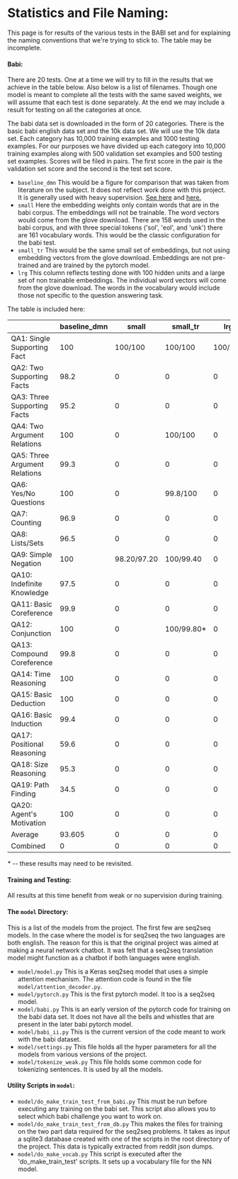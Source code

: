 # Statistics and File Naming:

This page is for results of the various tests in the BABI set and for explaining the naming conventions that we're trying to stick to. The  table may be incomplete.

#### Babi:
There are 20 tests. One at a time we will try to fill in the results that we achieve in the table below. Also below is a list of filenames. Though one model is meant to complete all the tests with the same saved weights, we will assume that each test is done separately. At the end we may include a result for testing on all the categories at once.

The babi data set is downloaded in the form of 20 categories. There is the basic babi english data set and the 10k data set. We will use the 10k data set. Each category has 10,000 training examples and 1000 testing examples. For our purposes we have divided up each category into 10,000 training examples along with 500 validation set examples and 500 testing set examples. Scores will be filed in pairs. The first score in the pair is the validation set score and the second is the test set score.

* `baseline_dmn` This would be a figure for comparison that was taken from literature on the subject. It does not reflect work done with this project. It is generally used with heavy supervision. [See here](https://arxiv.org/pdf/1506.07285.pdf) and [here.](https://yerevann.github.io/2016/02/05/implementing-dynamic-memory-networks/#initial-experiments)
* `small` Here the embedding weights only contain words that are in the babi corpus. The embeddings will not be trainable. The word vectors would come from the glove download. There are 158 words used in the babi corpus, and with three special tokens ('sol', 'eol', and 'unk') there are 161 vocabulary words. This would be the classic configuration for the babi test.
* `small_tr` This would be the same small set of embeddings, but not using embedding vectors from the glove download. Embeddings are not pre-trained and are trained by the pytorch model.
* `lrg` This column reflects testing done with 100 hidden units and a large set of non trainable embeddings. The individual word vectors will come from the glove download. The words in the vocabulary would include those not specific to the question answering task.

The table is included here:

 |   | baseline_dmn | small | small_tr | lrg |
|-|-|-|-|-|
 | QA1: Single Supporting Fact | 100 | 100/100 | 100/100 | 100/100 |
 | QA2: Two Supporting Facts | 98.2 | 0 | 0 | 0 |
 | QA3: Three Supporting Facts | 95.2 | 0 | 0 | 0 |
 | QA4: Two Argument Relations | 100 | 0 | 100/100 | 0 |
 | QA5: Three Argument Relations | 99.3 | 0 | 0 | 0 |
 | QA6: Yes/No Questions | 100 | 0 | 99.8/100 | 0 |
 | QA7: Counting | 96.9 | 0 | 0 | 0 |
 | QA8: Lists/Sets | 96.5 | 0 | 0 | 0 |
 | QA9: Simple Negation | 100 | 98.20/97.20 | 100/99.40 | 0 |
 | QA10: Indefinite Knowledge | 97.5 | 0 | 0 | 0 |
 | QA11: Basic Coreference | 99.9 | 0 | 0 | 0 |
 | QA12: Conjunction | 100 | 0 | 100/99.80* | 0 |
 | QA13: Compound Coreference | 99.8 | 0 | 0 | 0 |
 | QA14: Time Reasoning | 100 | 0 | 0 | 0 |
 | QA15: Basic Deduction | 100 | 0 | 0 | 0 |
 | QA16: Basic Induction | 99.4 | 0 | 0 | 0 |
 | QA17: Positional Reasoning | 59.6 | 0 | 0 | 0 |
 | QA18: Size Reasoning | 95.3 | 0 | 0 | 0 |
 | QA19: Path Finding | 34.5 | 0 | 0 | 0|
 | QA20: Agent's Motivation | 100 | 0 | 0 | 0 |
 | Average | 93.605 | 0 | 0 | 0 |
 | Combined | 0 | 0 | 0 | 0 |

_*_ -- these results may need to be revisited.
#### Training and Testing:
All results at this time benefit from weak or no supervision during training.

#### The `model` Directory:

This is a list of the models from the project. The first few are seq2seq models. In the case where the model is for seq2seq the two languages are both english. The reason for this is that the original project was aimed at making a neural network chatbot.
It was felt that a seq2seq translation model might function as a chatbot if both languages were english.
* `model/model.py` This is a Keras seq2seq model that uses a simple attention mechanism. The attention code is found in the file `model/attention_decoder.py`.
* `model/pytorch.py` This is the first pytorch model. It too is a seq2seq model. 
* `model/babi.py` This is an early version of the pytorch code for training on the babi data set. It does not have all the bells and whistles that are present in the later babi pytorch model.
* `model/babi_ii.py` This is the current version of the code meant to work with the babi dataset.
* `model/settings.py` This file holds all the hyper parameters for all the models from various versions of the project.
* `model/tokenize_weak.py` This file holds some common code for tokenizing sentences. It is used by all the models.

#### Utility Scripts in `model`:
* `model/do_make_train_test_from_babi.py` This must be run before executing any training on the babi set. This script also allows you to select which babi challenge you want to work on.
* `model/do_make_train_test_from_db.py` This makes the files for training on the two part data required for the seq2seq problems. It takes as input a sqlite3 database created with one of the scripts in the root directory of the project. This data is typically extracted from reddit json dumps.
* `model/do_make_vocab.py` This script is executed after the 'do_make_train_test' scripts. It sets up a vocabulary file for the NN model.